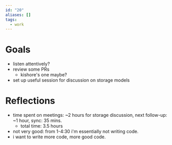 ```yaml
---
id: "20"
aliases: []
tags:
  - work
---
```


# Goals 
- listen attentively?
- review some PRs 
  - kishore's one maybe?
- set up useful session for discussion on storage models

# Reflections
- time spent on meetings: ~2 hours for storage discussion, next follow-up: ~1 hour, sync: 35 mins. 
  - total time: 3.5 hours
- not very good: from 1-4:30 i'm essentially not writing code. 
- i want to write more code, more good code. 
